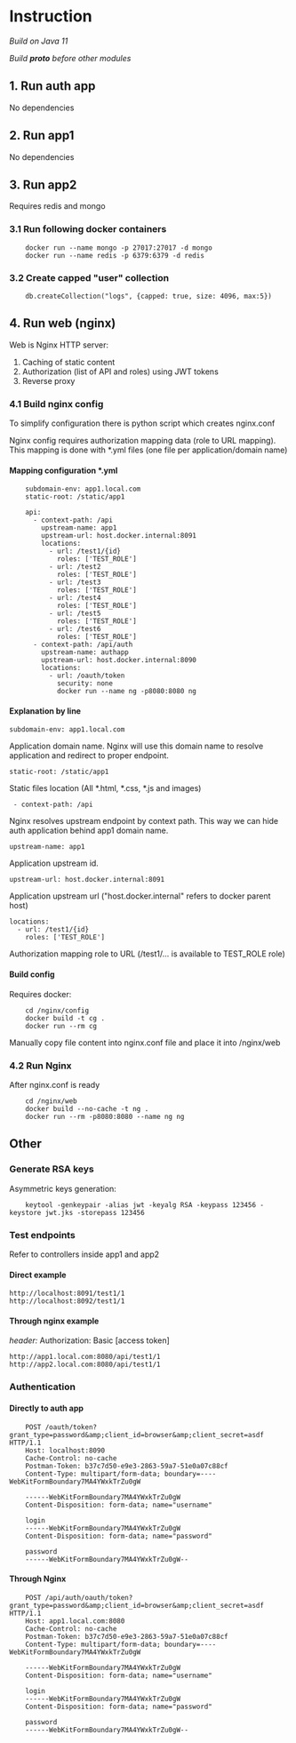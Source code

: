 # Instruction

*Build on Java 11*

*Build **proto** before other modules*

## 1. Run auth app

No dependencies

## 2. Run app1

No dependencies

## 3. Run app2

Requires redis and mongo

### 3.1 Run following docker containers

        docker run --name mongo -p 27017:27017 -d mongo
        docker run --name redis -p 6379:6379 -d redis
        
### 3.2 Create capped "user" collection

        db.createCollection("logs", {capped: true, size: 4096, max:5})

## 4. Run web (nginx)

Web is Nginx HTTP server:
1. Caching of static content
2. Authorization (list of API and roles) using JWT tokens
3. Reverse proxy

### 4.1 Build nginx config

To simplify configuration there is python script which creates nginx.conf

Nginx config requires authorization mapping data (role to URL mapping).
This mapping is done with *.yml files (one file per application/domain name)

#### Mapping configuration *.yml

        subdomain-env: app1.local.com
        static-root: /static/app1
        
        api:
          - context-path: /api
            upstream-name: app1
            upstream-url: host.docker.internal:8091
            locations:
              - url: /test1/{id}
                roles: ['TEST_ROLE']
              - url: /test2
                roles: ['TEST_ROLE']
              - url: /test3
                roles: ['TEST_ROLE']
              - url: /test4
                roles: ['TEST_ROLE']
              - url: /test5
                roles: ['TEST_ROLE']
              - url: /test6
                roles: ['TEST_ROLE']
          - context-path: /api/auth
            upstream-name: authapp
            upstream-url: host.docker.internal:8090
            locations:
              - url: /oauth/token
                security: none
                docker run --name ng -p8080:8080 ng

#### Explanation by line

    subdomain-env: app1.local.com

Application domain name. Nginx will use this domain name to resolve application and redirect to proper endpoint.

    static-root: /static/app1
    
Static files location (All *.html, *.css, *.js and images)

     - context-path: /api

Nginx resolves upstream endpoint by context path. This way we can hide auth application behind app1 domain name.

    upstream-name: app1

Application upstream id.

    upstream-url: host.docker.internal:8091

Application upstream url ("host.docker.internal" refers to docker parent host)

    locations:
      - url: /test1/{id}
        roles: ['TEST_ROLE']
        
Authorization mapping role to URL (/test1/... is available to TEST_ROLE role)

#### Build config

Requires docker:

        cd /nginx/config
        docker build -t cg .
        docker run --rm cg

Manually copy file content into nginx.conf file and place it into /nginx/web

### 4.2 Run Nginx

After nginx.conf is ready

        cd /nginx/web
        docker build --no-cache -t ng .
        docker run --rm -p8080:8080 --name ng ng

## Other

### Generate RSA keys

Asymmetric keys generation: 

        keytool -genkeypair -alias jwt -keyalg RSA -keypass 123456 -keystore jwt.jks -storepass 123456

### Test endpoints

Refer to controllers inside app1 and app2

#### Direct example
    http://localhost:8091/test1/1
    http://localhost:8092/test1/1

#### Through nginx example

*header:* Authorization: Basic [access token]

    http://app1.local.com:8080/api/test1/1
    http://app2.local.com:8080/api/test1/1

### Authentication

#### Directly to auth app

        POST /oauth/token?grant_type=password&amp;client_id=browser&amp;client_secret=asdf HTTP/1.1
        Host: localhost:8090
        Cache-Control: no-cache
        Postman-Token: b37c7d50-e9e3-2863-59a7-51e0a07c88cf
        Content-Type: multipart/form-data; boundary=----WebKitFormBoundary7MA4YWxkTrZu0gW
        
        ------WebKitFormBoundary7MA4YWxkTrZu0gW
        Content-Disposition: form-data; name="username"
        
        login
        ------WebKitFormBoundary7MA4YWxkTrZu0gW
        Content-Disposition: form-data; name="password"
        
        password
        ------WebKitFormBoundary7MA4YWxkTrZu0gW--

#### Through Nginx

        POST /api/auth/oauth/token?grant_type=password&amp;client_id=browser&amp;client_secret=asdf HTTP/1.1
        Host: app1.local.com:8080
        Cache-Control: no-cache
        Postman-Token: b37c7d50-e9e3-2863-59a7-51e0a07c88cf
        Content-Type: multipart/form-data; boundary=----WebKitFormBoundary7MA4YWxkTrZu0gW
        
        ------WebKitFormBoundary7MA4YWxkTrZu0gW
        Content-Disposition: form-data; name="username"
        
        login
        ------WebKitFormBoundary7MA4YWxkTrZu0gW
        Content-Disposition: form-data; name="password"
        
        password
        ------WebKitFormBoundary7MA4YWxkTrZu0gW--